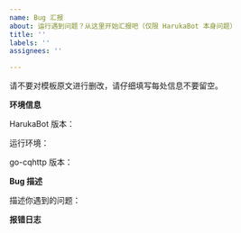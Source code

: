 ```yaml
---
name: Bug 汇报
about: 运行遇到问题？从这里开始汇报吧（仅限 HarukaBot 本身问题）
title: ''
labels: ''
assignees: ''

---
```


请不要对模板原文进行删改，请仔细填写每处信息不要留空。

**环境信息**

<!-- 可发送「帮助」或使用 pip show haruka-bot 查看 -->
HarukaBot 版本：
<!-- 如 Windows Server 2012、CentOS 8.2 等 -->
运行环境：
<!-- 启动时显示 -->
go-cqhttp 版本：

**Bug 描述**

描述你遇到的问题：

**报错日志**
<!-- 请将日志粘贴在两行反引号之间 -->
```

```
